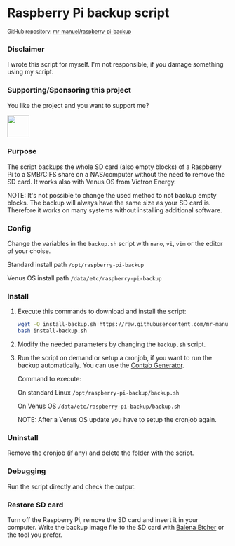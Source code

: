 # Raspberry Pi backup script

<small>GitHub repository: [mr-manuel/raspberry-pi-backup](https://github.com/mr-manuel/raspberry-pi-backup)</small>

### Disclaimer

I wrote this script for myself. I'm not responsible, if you damage something using my script.


### Supporting/Sponsoring this project

You like the project and you want to support me?

[<img src="https://github.md0.eu/uploads/donate-button.svg" height="50">](https://www.paypal.com/donate/?hosted_button_id=3NEVZBDM5KABW)


### Purpose

The script backups the whole SD card (also empty blocks) of a Raspberry Pi to a SMB/CIFS share on a NAS/computer without the need to remove the SD card. It works also with Venus OS from Victron Energy.

NOTE: It's not possible to change the used method to not backup empty blocks. The backup will always have the same size as your SD card is. Therefore it works on many systems without installing additional software.


### Config

Change the variables in the `backup.sh` script with `nano`, `vi`, `vim` or the editor of your choise.

Standard install path `/opt/raspberry-pi-backup`

Venus OS install path `/data/etc/raspberry-pi-backup`


### Install

1. Execute this commands to download and install the script:
    ```bash
    wget -O install-backup.sh https://raw.githubusercontent.com/mr-manuel/raspberry-pi-backup/master/install-backup.sh
    bash install-backup.sh
    ```

2. Modify the needed parameters by changing the `backup.sh` script.

3. Run the script on demand or setup a cronjob, if you want to run the backup automatically. You can use the [Contab Generator](https://crontab-generator.org/).

    Command to execute:

    On standard Linux `/opt/raspberry-pi-backup/backup.sh`

    On Venus OS `/data/etc/raspberry-pi-backup/backup.sh`

    NOTE: After a Venus OS update you have to setup the cronjob again.

### Uninstall

Remove the cronjob (if any) and delete the folder with the script.

### Debugging

Run the script directly and check the output.

### Restore SD card

Turn off the Raspberry Pi, remove the SD card and insert it in your computer. Write the backup image file to the SD card with [Balena Etcher](https://github.com/balena-io/etcher) or the tool you prefer.

